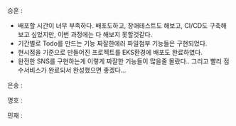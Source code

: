 승훈 :
- 배포할 시간이 너무 부족하다. 배포도하고, 장애테스트도 해보고, CI/CD도 구축해보고 싶었지만, 이번 과정에는 다 해보지 못할것같다.
- 기간별로 Todo를 만드는 기능 짜잘한에러 파일첨부 기능들은 구현되었다.
- 현시점을 기준으로 만들어진 프로젝트를 EKS환경에 배포도 완료하였다.
- 완전한 SNS를 구현하는게 이렇게 짜잘한 기능들이 많을줄 몰랐다.. 그리고 빨리 점수서비스가 완료되서 완성했으면 좋겠다...

은송 :

명호 :

민재 :
